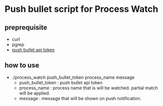 Push bullet script for Process Watch
===============================

## preprequisite

 - curl
 - pgrep
 - [push bullet api token](https://www.pushbullet.com/)

## how to use

 - ./process\_watch push\_bullet\_token process\_name message
    - push\_bullet\_token : push bullet api token
    - process\_name : process name that is will be watched. partial match will be applied.
    - message : message that will be shown on push notification.

